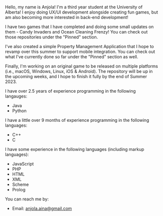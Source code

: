 Hello, my name is Anjola! I'm a third year student at the University of Alberta! I enjoy doing UX/UI development alongside creating fun games, but am also becoming more interested in back-end development!

I have two games that I have completed and doing some small updates on them - Candy Invaders and Ocean Cleaning Frenzy! You can check out those repositories under the "Pinned" section.

I've also created a simple Property Management Application that I hope to revamp over this summer to support mobile integration. You can check out what I've currently done so far under the "Pinned" section as well.

Finally, I'm working on an original game to be released on multiple platforms (i.e., macOS, Windows, Linux, iOS & Android). The repository will be up in the upcoming weeks, and I hope to finish it fully by the end of Summer 2023.

I have over 2.5 years of experience programming in the following langauges:
  - Java
  - Python

I have a little over 9 months of experience programming in the following languages:
  - C++
  - C

I have some experience in the following languages (including markup languages):
  - JavaScript
  - PHP
  - HTML
  - XML
  - Scheme
  - Prolog

You can reach me by:
  - Email: anjola.aina@gmail.com
 
<!---
anj0la/anj0la is a ✨ special ✨ repository because its `README.md` (this file) appears on your GitHub profile.
You can click the Preview link to take a look at your changes.
--->

